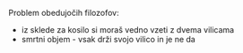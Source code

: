 Problem obedujočih filozofov:
- iz sklede za kosilo si moraš vedno vzeti z dvema vilicama
- smrtni objem - vsak drži svojo vilico in je ne da